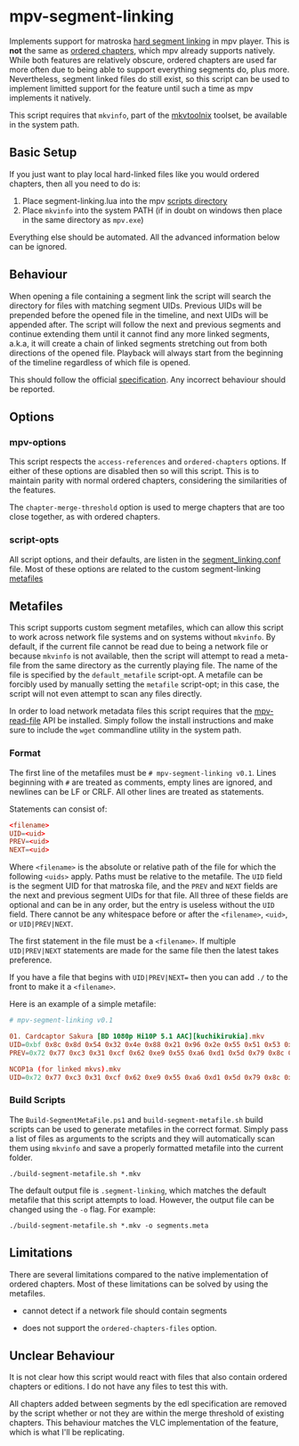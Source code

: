 # mpv-segment-linking

Implements support for matroska [hard segment linking](https://www.ietf.org/archive/id/draft-ietf-cellar-matroska-06.html#name-hard-linking) in mpv player.
This is **not** the same as [ordered chapters](https://www.ietf.org/archive/id/draft-ietf-cellar-matroska-06.html#name-medium-linking), which mpv already supports natively.
While both features are relatively obscure, ordered chapters are used far more often due to being able to support everything segments do, plus more.
Nevertheless, segment linked files do still exist, so this script can be used to implement limitted support for the feature until such a time as mpv implements it natively.

This script requires that `mkvinfo`, part of the [mkvtoolnix](https://mkvtoolnix.download/) toolset, be available in the system path.

## Basic Setup

If you just want to play local hard-linked files like you would ordered chapters, then all you need to do is:

1.  Place segment-linking.lua into the mpv [scripts directory](https://mpv.io/manual/master/#files)
2.  Place `mkvinfo` into the system PATH (if in doubt on windows then place in the same directory as `mpv.exe`)

Everything else should be automated.
All the advanced information below can be ignored.

## Behaviour

When opening a file containing a segment link the script will search the directory for files with matching segment UIDs.
Previous UIDs will be prepended before the opened file in the timeline, and next UIDs will be appended after.
The script will follow the next and previous segments and continue extending them until it cannot find any more linked segments, a.k.a, it will create a chain of linked segments stretching out from both directions of the opened file.
Playback will always start from the beginning of the timeline regardless of which file is opened.

This should follow the official [specification](https://www.ietf.org/archive/id/draft-ietf-cellar-matroska-06.html#name-hard-linking). Any incorrect behaviour should be reported.

## Options

### mpv-options
This script respects the `access-references` and `ordered-chapters` options.
If either of these options are disabled then so will this script.
This is to maintain parity with normal ordered chapters, considering the similarities of the features.

The `chapter-merge-threshold` option is used to merge chapters that are too close together, as with ordered chapters.

### script-opts
All script options, and their defaults, are listen in the [segment_linking.conf](segment_linking.conf) file. Most of these options are related to
the custom segment-linking [metafiles](#metafiles)

## Metafiles
This script supports custom segment metafiles, which can allow this script to work across network file systems and on systems without `mkvinfo`.
By default, if the current file cannot be read due to being a network file or because `mkvinfo` is not available, then the script will attempt to read
a meta-file from the same directory as the currently playing file. The name of the file is specified by the `default_metafile` script-opt.
A metafile can be forcibly used by manually setting the `metafile` script-opt; in this case, the script will not even attempt to scan any files directly.

In order to load network metadata files this script requires that the [mpv-read-file](https://github.com/CogentRedTester/mpv-read-file) API be installed.
Simply follow the install instructions and make sure to include the `wget` commandline utility in the system path.

### Format

The first line of the metafiles must be `# mpv-segment-linking v0.1`.
Lines beginning with `#` are treated as comments, empty lines are ignored, and newlines
can be LF or CRLF. All other lines are treated as statements.

Statements can consist of:

```conf
<filename>
UID=<uid>
PREV=<uid>
NEXT=<uid>
```

Where `<filename>` is the absolute or relative path of the file
for which the following `<uids>` apply. Paths must be relative to the metafile.
The `UID` field is the segment UID for that matroska file, and the `PREV` and
`NEXT` fields are the next and previous segment UIDs for that file.
All three of these fields are optional and can be in any order, but the
entry is useless without the `UID` field. There cannot be any whitespace before
or after the `<filename>`, `<uid>`, or `UID|PREV|NEXT`.

The first statement in the file must be a `<filename>`. If multiple
`UID|PREV|NEXT` statements are made for the same file then the latest
takes preference.

If you have a file that begins with `UID|PREV|NEXT=` then you can add `./`
to the front to make it a `<filename>`.

Here is an example of a simple metafile:

```conf
# mpv-segment-linking v0.1

01. Cardcaptor Sakura [BD 1080p Hi10P 5.1 AAC][kuchikirukia].mkv
UID=0xbf 0x8c 0x8d 0x54 0x32 0x4e 0x88 0x21 0x96 0x2e 0x55 0x51 0x53 0x7c 0x34 0xc3
PREV=0x72 0x77 0xc3 0x31 0xcf 0x62 0xe9 0x55 0xa6 0xd1 0x5d 0x79 0x8c 0x44 0x94 0x60

NCOP1a (for linked mkvs).mkv
UID=0x72 0x77 0xc3 0x31 0xcf 0x62 0xe9 0x55 0xa6 0xd1 0x5d 0x79 0x8c 0x44 0x94 0x60
```

### Build Scripts
The `Build-SegmentMetaFile.ps1` and `build-segment-metafile.sh` build scripts can be used to generate metafiles in the correct format.
Simply pass a list of files as arguments to the scripts and they will automatically scan them using `mkvinfo` and save a properly formatted
metafile into the current folder.

    ./build-segment-metafile.sh *.mkv

The default output file is `.segment-linking`, which matches the default metafile that this script attempts to load.
However, the output file can be changed using the `-o` flag. For example:

    ./build-segment-metafile.sh *.mkv -o segments.meta

## Limitations

There are several limitations compared to the native implementation of ordered chapters.
Most of these limitations can be solved by using the metafiles.

* cannot detect if a network file should contain segments

* does not support the `ordered-chapters-files` option.

## Unclear Behaviour

It is not clear how this script would react with files that also contain ordered chapters or editions. I do not have any files to test this with.

All chapters added between segments by the edl specification are removed by the script whether or not they are within the merge threshold of existing chapters.
This behaviour matches the VLC implementation of the feature, which is what I'll be replicating.
